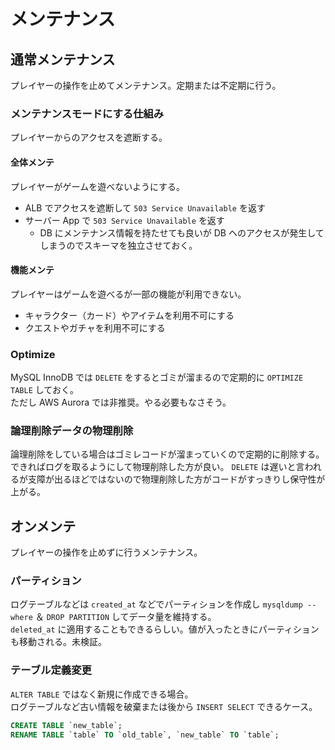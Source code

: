 # メンテナンス

## 通常メンテナンス
プレイヤーの操作を止めてメンテナンス。定期または不定期に行う。

### メンテナンスモードにする仕組み
プレイヤーからのアクセスを遮断する。
#### 全体メンテ
プレイヤーがゲームを遊べないようにする。
- ALB でアクセスを遮断して `503 Service Unavailable` を返す
- サーバー App で `503 Service Unavailable` を返す
  - DB にメンテナンス情報を持たせても良いが DB ヘのアクセスが発生してしまうのでスキーマを独立させておく。

#### 機能メンテ
プレイヤーはゲームを遊べるが一部の機能が利用できない。
- キャラクター（カード）やアイテムを利用不可にする
- クエストやガチャを利用不可にする

### Optimize
MySQL InnoDB では `DELETE` をするとゴミが溜まるので定期的に `OPTIMIZE TABLE` しておく。  
ただし AWS Aurora では非推奨。やる必要もなさそう。

### 論理削除データの物理削除
論理削除をしている場合はゴミレコードが溜まっていくので定期的に削除する。  
できればログを取るようにして物理削除した方が良い。 `DELETE` は遅いと言われるが支障が出るほどではないので物理削除した方がコードがすっきりし保守性が上がる。

## オンメンテ
プレイヤーの操作を止めずに行うメンテナンス。

### パーティション
ログテーブルなどは `created_at` などでパーティションを作成し `mysqldump --where` ＆ `DROP PARTITION` してデータ量を維持する。  
`deleted_at` に適用することもできるらしい。値が入ったときにパーティションも移動される。未検証。

### テーブル定義変更
`ALTER TABLE` ではなく新規に作成できる場合。  
ログテーブルなど古い情報を破棄または後から `INSERT SELECT` できるケース。
```sql
CREATE TABLE `new_table`;
RENAME TABLE `table` TO `old_table`, `new_table` TO `table`;
```
